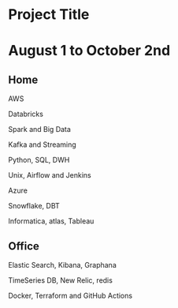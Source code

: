
# Project Title


# August 1 to October 2nd
## Home

AWS

Databricks

Spark and Big Data

Kafka and Streaming

Python, SQL, DWH

Unix, Airflow and Jenkins

Azure

Snowflake, DBT

Informatica, atlas, Tableau




## Office

Elastic Search, Kibana, Graphana

TimeSeries DB, New Relic, redis

Docker, Terraform and GitHub Actions

